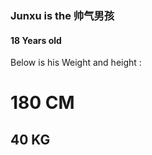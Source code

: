 ### Junxu is the 帅气男孩
#### 18 Years old

Below is his Weight and height :

180 CM
======

40 KG
------
